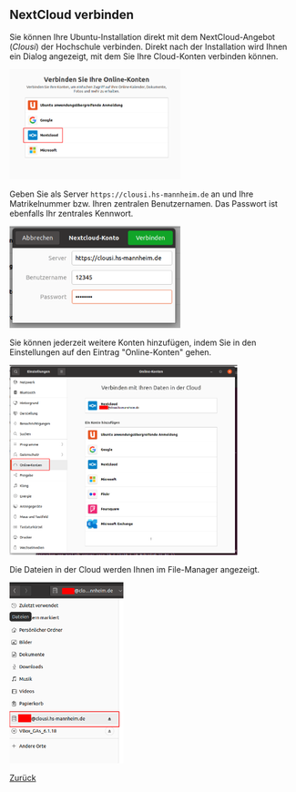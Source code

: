 ## NextCloud verbinden

Sie können Ihre Ubuntu-Installation direkt mit dem NextCloud-Angebot (_Clousi_) der Hochschule verbinden. Direkt nach der Installation wird Ihnen ein Dialog angezeigt, mit dem Sie Ihre Cloud-Konten verbinden können.

<img src="img/nextcloud_1.png" width="300">

Geben Sie als Server `https://clousi.hs-mannheim.de` an und Ihre Matrikelnummer bzw. Ihren zentralen Benutzernamen. Das Passwort ist ebenfalls Ihr zentrales Kennwort.

<img src="img/nextcloud_2.png" width="300">

Sie können jederzeit weitere Konten hinzufügen, indem Sie in den Einstellungen auf den Eintrag "Online-Konten" gehen.

<img src="img/nextcloud_3.png" width="400">

Die Dateien in der Cloud werden Ihnen im File-Manager angezeigt.

<img src="img/nextcloud_4.png" width="200">

[Zurück](readme.md)
